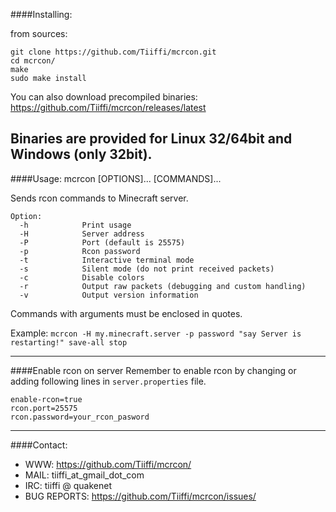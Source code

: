 ####Installing:

from sources:
```
git clone https://github.com/Tiiffi/mcrcon.git
cd mcrcon/
make
sudo make install
```

You can also download precompiled binaries: https://github.com/Tiiffi/mcrcon/releases/latest

Binaries are provided for Linux 32/64bit and Windows (only 32bit).
---

####Usage:
mcrcon [OPTIONS]... [COMMANDS]...

Sends rcon commands to Minecraft server.

```
Option:
  -h            Print usage
  -H            Server address
  -P            Port (default is 25575)
  -p            Rcon password
  -t            Interactive terminal mode
  -s            Silent mode (do not print received packets)
  -c            Disable colors
  -r            Output raw packets (debugging and custom handling)
  -v            Output version information
```

Commands with arguments must be enclosed in quotes.

Example:
  ```mcrcon -H my.minecraft.server -p password "say Server is restarting!" save-all stop```

---

####Enable rcon on server
Remember to enable rcon by changing or adding following lines in ```server.properties``` file.
```
enable-rcon=true
rcon.port=25575
rcon.password=your_rcon_pasword
```

---

####Contact:

* WWW:            https://github.com/Tiiffi/mcrcon/
* MAIL:           tiiffi_at_gmail_dot_com
* IRC:            tiiffi @ quakenet
* BUG REPORTS:    https://github.com/Tiiffi/mcrcon/issues/


